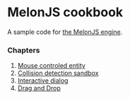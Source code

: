 # MelonJS cookbook
A sample code for [the MelonJS engine](http://melonjs.org/).

### Chapters
1. [Mouse controled entity](https://github.com/Kibo/melonjs-cookbook/tree/master/cookbook/mouseControlledEntity)
2. [Collision detection sandbox](https://github.com/Kibo/melonjs-cookbook/tree/master/cookbook/collisionDetection)
3. [Interactive dialog](https://github.com/Kibo/melonjs-cookbook/tree/master/cookbook/interactiveDialog)
4. [Drag and Drop](https://github.com/Kibo/melonjs-cookbook/tree/master/cookbook/dragAndDrop)




